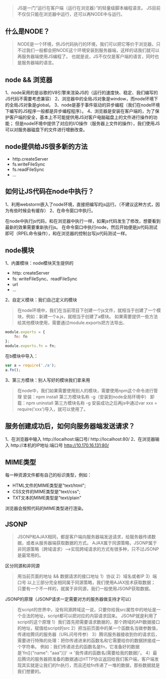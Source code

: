 ## 
> JS是一门“运行在客户端（运行在浏览器）”的轻量级脚本编程语言。
> JS目前不仅仅只能在浏览器中运行，还可以再NODE中与运行。

## 什么是NODE？
> NODE是一个环境，供JS代码执行的环境，我们可以把它等价于浏览器，只不过我们一般都会把NODE这个环境安装到服务器端，这样的话我们就可以再服务器端使用JS编程了。
> 也就是说，JS不仅仅是客户端的语言，同时也是服务器端的语言。

## node && 浏览器

1、node采用的是谷歌的V8引擎来渲染JS的（运行的速度快、稳定、我们编写的JS代码不需要考虑兼容）
2、浏览器中的全局JS对象是window，而node环境下的全局JS对象是global。
3、node是基于事件驱动的异步编程（我们在node环境下编写的JS程序一般都是异步编程程序）。
4、浏览器是安装在客户端的，为了保护客户端的安全，基本上不可能提供用JS对客户电脑磁盘上的文件进行操作的功能；
   但是node环境中提供了对应的I/O操作（服务器上文件的操作），我们使用JS可以对服务器磁盘下的文件进行增删改查。

## node提供给JS很多新的方法
- http.createServer
- fs.writeFileSync
- fs.readFileSync
- ...

## 如何让JS代码在node中执行？
1、利用webstorm嵌入了node环境，直接把编写的js运行。（不建议这种方式，因为有些时候会有缓存）
2、在命令窗口中执行。

在node中执行js代码，和在浏览器中执行一样，如果js代码发生了修改，想要看到最新的效果需要重新执行js。
在命令窗口中执行node，然后开始便是js代码测试即可（RPEL命令操作），和在浏览器的控制台写js代码测试一样。


## node模块
1、内置模块：node模块天生提供的
- http: createServer
- fs: writeFileSync、readFileSync
- url
- ...

2、自定义模块：我们自己定义的模块
> 在node环境中，我们在当前项目下创建一个js文件，就相当于创建了一个模块，例如：新建一个a.js，就相当于创建了a模块。
> 如果需要提供一些方法给其他模块使用，需要通过module.exports把方法导出、
```javascript
module.exports = {
    fn: fn
};
module.exports.fn = fn;
```
在b模块中导入：
```javascript
var a = require('./a');
a.fn();
```

3、第三方模块：别人写好的模块我们拿来用
> 在node中，我们如果需要使用别人的模块，需要使用npm这个命令进行管理
> 安装：npm install 第三方模块名称 -g（安装到node全局环境中）
> 卸载：npm uninstall 第三方模块名称 -g
> 安装成功之后再js中通过var xxx = require('xxx')导入，就可以使用了。



## 服务创建成功后，如何向服务器端发送请求？
1、在浏览器中输入 http://localhost:端口号/ http://localhost:80/
2、在浏览器输入 http://本机的IP地址:端口号  http://10.170.16.131:80/


## MIME类型
每一种资源文件都有自己的标识类型，例如：
- HTML文件的MIME类型是"text/html";
- CSS文件的MIME类型是"text/css";
- TXT文本的MIME类型是"text/plain"

浏览器会按照代码的MIME类型进行渲染。

## JSONP
> JSONP和AJAX相同，都是客户端向服务器端发送请求，给服务器传递数据，或者从服务器端获取数据的方式。
> AJAX属于同源策略，JSONP属于非同源策略（跨域请求）-->实现跨域请求的方式有很多种，只不过JSONP是最常用的。

区分同源和非同源
> 用当前页面的地址 && 数据请求的接口地址
> 1）协议
> 2）域名或者IP
> 3）端口号
> 以上三部分完全相同属于同源策略，我们使用AJAX技术获取数据；
> 只要有一个不一样的，就属于非同源，我们一般使用JSONP获取数据。

JSONP的原理（JSONP请求一定需要对方的服务器做支持才可以）
> 在script的世界中，没有同源跨域这一说，只要你给我src属性中的地址是一个合法的地址，script都可以把对应的内容请求回来。
> JSONP就是利用了script的这个原理
> 1）我们首先把需要请求数据的，那个跨域的API数据接口的地址，赋值给script的src
> 2）把当前页面中的某一个函数名当做参数值，传递给腾讯的服务器（URL问号传参）
> 3）腾讯服务器接收到你的请求后，需要进行特殊的处理：把你传递进来的函数名和它需要给你的数据拼接成一个字符串。
>   例如：我们传递进去的函数名是fn，它准备好的数据是'fn([{"name": "aaa"}])‘ -> '我传递的函数名(需要给我的数据)'。
> 4）最后腾讯的服务器把准备的数据通过HTTP协议返回给我们客户端，客户端发现其实就是让我们的fn执行，而且还给fn传递了一堆的数据，那些数据就是我们想要的。
